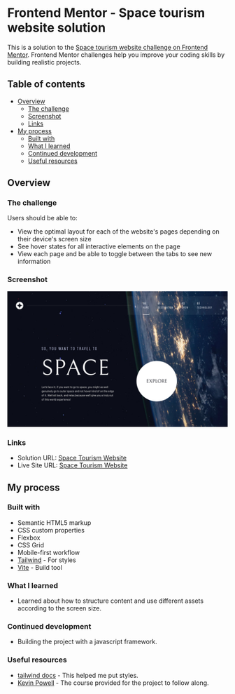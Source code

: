 # Frontend Mentor - Space tourism website solution

This is a solution to the [Space tourism website challenge on Frontend Mentor](https://www.frontendmentor.io/challenges/space-tourism-multipage-website-gRWj1URZ3). Frontend Mentor challenges help you improve your coding skills by building realistic projects.

## Table of contents

- [Overview](#overview)
    - [The challenge](#the-challenge)
    - [Screenshot](#screenshot)
    - [Links](#links)
- [My process](#my-process)
    - [Built with](#built-with)
    - [What I learned](#what-i-learned)
    - [Continued development](#continued-development)
    - [Useful resources](#useful-resources)

## Overview

### The challenge

Users should be able to:

- View the optimal layout for each of the website's pages depending on their device's screen size
- See hover states for all interactive elements on the page
- View each page and be able to toggle between the tabs to see new information

### Screenshot

![screenshot](./screenshot.png)

### Links

- Solution URL: [Space Tourism Website](https://www.frontendmentor.io/solutions/responsive-space-tourism-website-using-htmlcss-tailwind-and-js-JRP4vck_Sz)
- Live Site URL: [Space Tourism Website](https://fem-space-tourism-website-pi.vercel.app/)

## My process

### Built with

- Semantic HTML5 markup
- CSS custom properties
- Flexbox
- CSS Grid
- Mobile-first workflow
- [Tailwind](https://tailwindcss.com/) - For styles
- [Vite](https://vite.dev/) - Build tool

### What I learned

- Learned about how to structure content and use different assets according to the screen size.

### Continued development

- Building the project with a javascript framework.

### Useful resources

- [tailwind docs](https://tailwindcss.com/docs) - This helped me put styles.
- [Kevin Powell](https://scrimba.com/build-a-space-travel-website-c014) - The course provided for the project to follow along.
